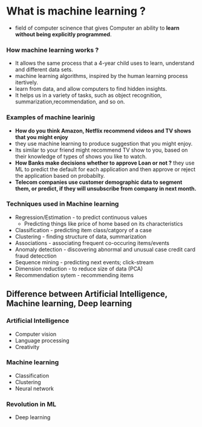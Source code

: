 # What is machine learning ?

* field of computer scinence that gives Computer an ability to **learn without being explicitly programmed**.

### How machine learning works ?

* It allows the same process that a 4-year child uses to learn, understand and different data sets.
* machine learning algorithms, inspired by the human learning process itertively.
* learn from data, and allow computers to find hidden insights.
* It helps us in a variety of tasks, such as object recognition, summarization,recommendation, and so on.

### Examples of machine learinig

* **How do you think Amazon, Netflix recommend videos and TV shows that you might enjoy**
 * they use machine learning to produce suggestion that you might enjoy.
 * Its similar to your friend might recommend TV show to you, based on their knowledge of types of shows you like to watch.
* **How Banks make decisions whether to approve Loan or not ?**
  they use ML to predict the default for each application and then approve or reject the application based on probabilty.
 * **Telecom companies use customer demographic data to segment them, or predict, if they will unsubscribe from company in next month.**
 
 ### Techniques used in Machine learning
 
 * Regression/Estimation - to predict continuous values
   - Predicting things like price of home based on its characteristics
 * Classification - predicting item class/catgory of a case
 * Clustering - finding structure of data, summarization
 * Associations - associating frequent co-occuring items/events
 * Anomaly detection - discovering abnormal and unusual case credit card fraud detecction
 * Sequence mining - predicting next events; click-stream 
 * Dimension reduction - to reduce size of data (PCA)
 * Recommendation sytem - recommending items
 
 ## Difference between Artificial Intelligence, Machine learning, Deep learning
 ### Artificial Intelligence
 * Computer vision
 * Language processing
 * Creativity
 
 ### Machine learning
 * Classification
 * Clustering
 * Neural network
 ### Revolution in ML
 * Deep learning
 
 
 
 
 

